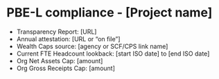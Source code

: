 # PBE-L compliance - [Project name]

- Transparency Report: [URL]
- Annual attestation: [URL or “on file”]
- Wealth Caps source: [agency or SCF/CPS link name]
- Current FTE Headcount lookback: [start ISO date] to [end ISO date]
- Org Net Assets Cap: [amount]
- Org Gross Receipts Cap: [amount]
